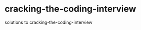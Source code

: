cracking-the-coding-interview
=============================

solutions to cracking-the-coding-interview

